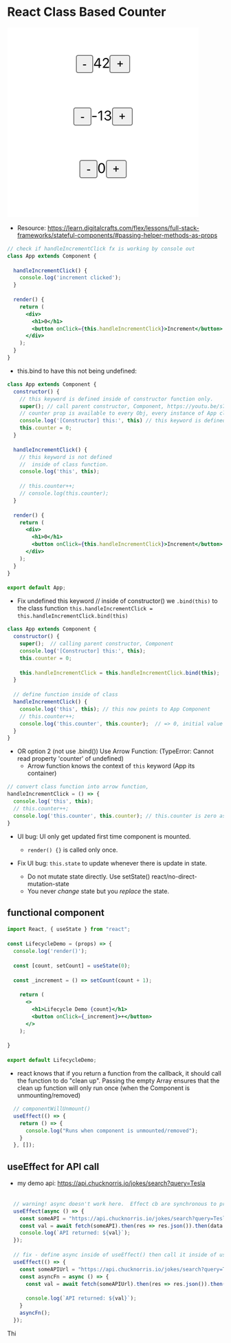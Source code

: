# React Class Based Counter

![counter-class-based](./src/asset/counter-class.png)

- Resource: https://learn.digitalcrafts.com/flex/lessons/full-stack-frameworks/stateful-components/#passing-helper-methods-as-props

```jsx
// check if handleIncrementClick fx is working by console out
class App extends Component {

  handleIncrementClick() {
    console.log('increment clicked');
  }

  render() {
    return (
      <div>
        <h1>0</h1>
        <button onClick={this.handleIncrementClick}>Increment</button>
      </div>
    );
  }
}
```

- this.bind to have this not being undefined:

```jsx
class App extends Component {
  constructor() {
    // this keyword is defined inside of constructor function only.
    super(); // call parent constructor, Component, https://youtu.be/s7UzFzD4zZI?t=275
    // counter prop is available to every Obj, every instance of App class
    console.log('[Constructor] this:', this) // this keyword is defined points at APP component.
    this.counter = 0;
  }

  handleIncrementClick() {
    // this keyword is not defined
    //  inside of class function.
    console.log('this', this); 
 
    // this.counter++;
    // console.log(this.counter);
  }

  render() {
    return (
      <div>
        <h1>0</h1>
        <button onClick={this.handleIncrementClick}>Increment</button>
      </div>
    );
  }
}

export default App;
```

- Fix undefined this keyword
// inside of constructor() we `.bind(this)` to the class function
`this.handleIncrementClick = this.handleIncrementClick.bind(this)`

```jsx
class App extends Component {
  constructor() {
    super();  // calling parent constructor, Component
    console.log('[Constructor] this:', this);
    this.counter = 0;

    this.handleIncrementClick = this.handleIncrementClick.bind(this);
  }

  // define function inside of class
  handleIncrementClick() {
    console.log('this', this); // this now points to App Component
    // this.counter++;
    console.log('this.counter', this.counter);  // => 0, initial value defined in constructor
  }
}

```

* OR option 2 (not use .bind()) Use Arrow Function: (TypeError: Cannot read property 'counter' of undefined)
  - Arrow function knows the context of `this` keyword (App its container)

```jsx
// convert class function into arrow function, 
handleIncrementClick = () => {
  console.log('this', this);
  // this.counter++;
  console.log('this.counter', this.counter); // this.counter is zero as initial value is defined inside of constructor
}

```

- UI bug:  UI only get updated first time component is mounted.
    * `render() {}` is called only once. 

- Fix UI bug: `this.state` to update whenever there is update in state.
  * Do not mutate state directly. Use setState()  react/no-direct-mutation-state
  * You never *change* state but you *replace* the state.

## functional component

```jsx
import React, { useState } from "react";

const LifecycleDemo = (props) => {
  console.log('render()');

  const [count, setCount] = useState(0);

  const _increment = () => setCount(count + 1);

    return (
      <>
        <h1>Lifecycle Demo {count}</h1>
        <button onClick={_increment}>+</button>
      </>
    );

}

export default LifecycleDemo;
```

- react knows that if you return a function from the callback, it should call the function to do "clean up".  Passing the empty Array ensures that the clean up function will only run once (when the Component is unmounting/removed)

```js
  // componentWillUnmount()
  useEffect(() => {
    return () => {
      console.log("Runs when component is unmounted/removed");
    }
  }, []);
```

## useEffect for API call 
- my demo api:
https://api.chucknorris.io/jokes/search?query=Tesla

```js

  // warning! async doesn't work here.  Effect cb are synchronous to prevent race conditions.
  useEffect(async () => {
    const someAPI = "https://api.chucknorris.io/jokes/search?query=Tesla";
    const val = await fetch(someAPI).then(res => res.json()).then(data => data.result[0].value);
    console.log(`API returned: ${val}`);
  });

  // fix - define async inside of useEffect() then call it inside of useEffect()
  useEffect(() => {
    const someAPIUrl = "https://api.chucknorris.io/jokes/search?query=Tesla";
    const asyncFn = async () => {
      const val = await fetch(someAPIUrl).then(res => res.json()).then(data => data.result[0].value);
      
      console.log(`API returned: ${val}`);
    }
    asyncFn();
  });
```

Thi